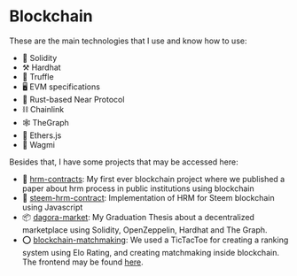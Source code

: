 # Blockchain


These are the main technologies that I use and know how to use:

- 📄 Solidity
- ⚒️ Hardhat
- 🍄 Truffle
- 🖥️ EVM specifications
- 🦀 Rust-based Near Protocol
- ⛓️ Chainlink
- 🕸️ TheGraph
- 🔌 Ethers.js
- 🧪 Wagmi

Besides that, I have some projects that may be accessed here: 

- 💼 [hrm-contracts](https://github.com/flametuner/hrm-contracts): My first ever blockchain project where we published a paper about hrm process in public institutions using blockchain
- 👥 [steem-hrm-contract](https://github.com/flametuner/steem-hrm-contract): Implementation of HRM for Steem blockchain using Javascript
- 📦 [dagora-market](https://github.com/dagoramarket): My Graduation Thesis about a decentralized marketplace using Solidity, OpenZeppelin, Hardhat and The Graph.
- ⭕️ [blockchain-matchmaking](https://github.com/flametuner/blockchain-matchmaking): We used a TicTacToe for creating a ranking system using Elo Rating, and creating matchmaking inside blockchain. The frontend may be found [here](https://github.com/flametuner/eth-tictactoe-react).

